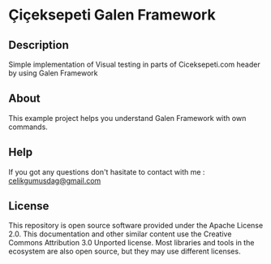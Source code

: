 # Çiçeksepeti Galen Framework

Description
------------
Simple implementation of Visual testing in parts of Ciceksepeti.com header by using Galen Framework

About
------------
This example project helps you understand Galen Framework with own commands.

Help
------------
If you got any questions don't hasitate to contact with me : celikgumusdag@gmail.com

License
------------
This repository is open source software provided under the Apache License 2.0. 
This documentation and other similar content use the Creative Commons Attribution 3.0 Unported license. 
Most libraries and tools in the ecosystem are also open source, but they may use different licenses.
